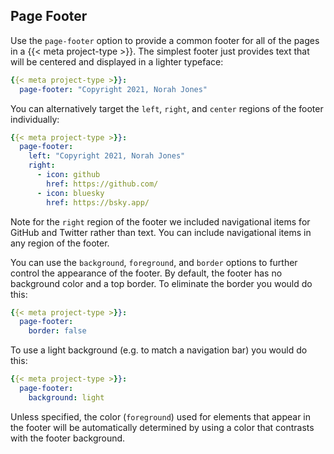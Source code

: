 ## Page Footer

Use the `page-footer` option to provide a common footer for all of the pages in a {{< meta project-type >}}. The simplest footer just provides text that will be centered and displayed in a lighter typeface:

```{.yaml filename="_quarto.yml"}
{{< meta project-type >}}:
  page-footer: "Copyright 2021, Norah Jones" 
```

You can alternatively target the `left`, `right`, and `center` regions of the footer individually:

```{.yaml filename="_quarto.yml"}
{{< meta project-type >}}:
  page-footer: 
    left: "Copyright 2021, Norah Jones" 
    right: 
      - icon: github
        href: https://github.com/
      - icon: bluesky 
        href: https://bsky.app/ 
```

Note for the `right` region of the footer we included navigational items for GitHub and Twitter rather than text. You can include navigational items in any region of the footer.

You can use the `background`, `foreground`, and `border` options to further control the appearance of the footer. By default, the footer has no background color and a top border. To eliminate the border you would do this:

```{.yaml filename="_quarto.yml"}
{{< meta project-type >}}:
  page-footer:
    border: false
```

To use a light background (e.g. to match a navigation bar) you would do this:

```{.yaml filename="_quarto.yml"}
{{< meta project-type >}}:
  page-footer:
    background: light
```

Unless specified, the color (`foreground`) used for elements that appear in the footer will be automatically determined by using a color that contrasts with the footer background.
